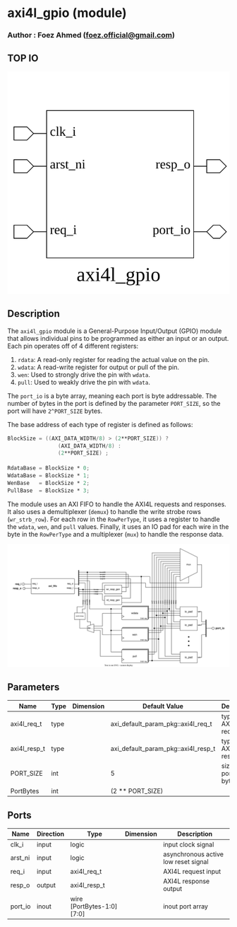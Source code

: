 # axi4l_gpio (module)

### Author : Foez Ahmed (foez.official@gmail.com)

## TOP IO
<img src="./axi4l_gpio_top.svg">

## Description

The `axi4l_gpio` module is a General-Purpose Input/Output (GPIO) module that allows individual pins
to be programmed as either an input or an output. Each pin operates off of 4 different registers:

1. `rdata`: A read-only register for reading the actual value on the pin.
2. `wdata`: A read-write register for output or pull of the pin.
3. `wen`: Used to strongly drive the pin with `wdata`.
4. `pull`: Used to weakly drive the pin with `wdata`.

The `port_io` is a byte array, meaning each port is byte addressable. The number of bytes in the
port is defined by the parameter `PORT_SIZE`, so the port will have `2^PORT_SIZE` bytes.

The base address of each type of register is defined as follows:

```verilog
BlockSize = ((AXI_DATA_WIDTH/8) > (2**PORT_SIZE)) ?
                (AXI_DATA_WIDTH/8) :
                (2**PORT_SIZE) ;

RdataBase = BlockSize * 0;
WdataBase = BlockSize * 1;
WenBase   = BlockSize * 2;
PullBase  = BlockSize * 3;
```
The module uses an AXI FIFO to handle the AXI4L requests and responses. It also uses a demultiplexer
(`demux`) to handle the write strobe rows (`wr_strb_row`). For each row in the `RowPerType`, it uses
a register to handle the `wdata`, `wen`, and `pull` values. Finally, it uses an IO pad for each wire
in the byte in the `RowPerType` and a multiplexer (`mux`) to handle the response data.

<img src="./axi4l_gpio_des.svg">

## Parameters
|Name|Type|Dimension|Default Value|Description|
|-|-|-|-|-|
|axi4l_req_t|type||axi_default_param_pkg::axi4l_req_t| type of AXI4L request|
|axi4l_resp_t|type||axi_default_param_pkg::axi4l_resp_t| type of AXI4L response|
|PORT_SIZE|int||5| size of the port in bytes|
|PortBytes|int||(2 ** PORT_SIZE)||

## Ports
|Name|Direction|Type|Dimension|Description|
|-|-|-|-|-|
|clk_i|input|logic||input clock signal|
|arst_ni|input|logic||asynchronous active low reset signal|
|req_i|input|axi4l_req_t||AXI4L request input|
|resp_o|output|axi4l_resp_t||AXI4L response output|
|port_io|inout|wire [PortBytes-1:0][7:0]||inout port array|
